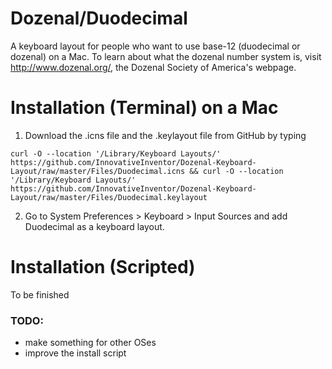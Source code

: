 # Dozenal/Duodecimal
A keyboard layout for people who want to use base-12 (duodecimal or dozenal) on a Mac.
To learn about what the dozenal number system is, visit http://www.dozenal.org/, the Dozenal Society of America's webpage.

# Installation (Terminal) on a Mac
1. Download the .icns file and the .keylayout file from GitHub by typing
```shell
curl -O --location '/Library/Keyboard Layouts/' https://github.com/InnovativeInventor/Dozenal-Keyboard-Layout/raw/master/Files/Duodecimal.icns && curl -O --location '/Library/Keyboard Layouts/' https://github.com/InnovativeInventor/Dozenal-Keyboard-Layout/raw/master/Files/Duodecimal.keylayout
```
2. Go to System Preferences > Keyboard > Input Sources and add Duodecimal as a keyboard layout.

# Installation (Scripted)
To be finished

### TODO:
- make something for other OSes
- improve the install script
